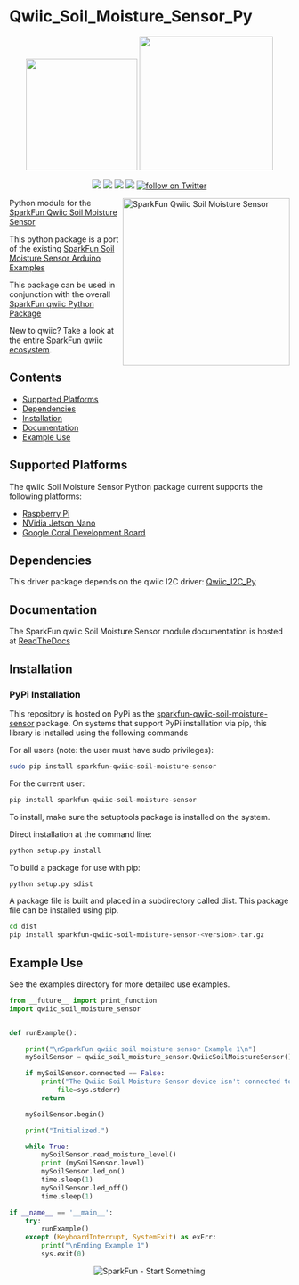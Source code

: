 Qwiic_Soil_Moisture_Sensor_Py
===============

<p align="center">
   <img src="https://cdn.sparkfun.com/assets/custom_pages/2/7/2/qwiic-logo-registered.jpg"  width=200>  
   <img src="https://www.python.org/static/community_logos/python-logo-master-v3-TM.png"  width=240>   
</p>
<p align="center">
	<a href="https://pypi.org/project/sparkfun-qwiic-soil-moisture-sensor/" alt="Package">
		<img src="https://img.shields.io/pypi/pyversions/sparkfun-qwiic_soil_moisture_sensor.svg" /></a>
	<a href="https://github.com/sparkfun/Qwiic_Soil_Moisture_Sensor_Py/issues" alt="Issues">
		<img src="https://img.shields.io/github/issues/sparkfun/Qwiic_Soil_Moisture_Sensor_Py.svg" /></a>
	<a href="https://qwiic-soil-moisture-sensor-py.readthedocs.io/en/latest/?" alt="Documentation">
		<img src="https://readthedocs.org/projects/qwiic-soil-moisture-sensor-py/badge/?version=latest&style=flat" /></a>
	<a href="https://github.com/sparkfun/Qwiic_Soil_Moisture_Sensor_Py/blob/master/LICENSE" alt="License">
		<img src="https://img.shields.io/badge/license-MIT-blue.svg" /></a>
	<a href="https://twitter.com/intent/follow?screen_name=sparkfun">
        	<img src="https://img.shields.io/twitter/follow/sparkfun.svg?style=social&logo=twitter"
           	 alt="follow on Twitter"></a>

</p>

<img src="https://cdn.sparkfun.com/assets/parts/1/6/8/4/8/17731-SparkFun_Qwiic_Soil_Moisture_Sensor-01.jpg"  align="right" width=300 alt="SparkFun Qwiic Soil Moisture Sensor">


Python module for the [SparkFun Qwiic Soil Moisture Sensor](https://www.sparkfun.com/products/17731)

This python package is a port of the existing [SparkFun Soil Moisture Sensor Arduino Examples](https://github.com/sparkfun/Zio-Qwiic-Soil-Moisture-Sensor/tree/master/Firmware/Qwiic%20Soil%20Moisture%20Sensor%20Examples)

This package can be used in conjunction with the overall [SparkFun qwiic Python Package](https://github.com/sparkfun/Qwiic_Py)

New to qwiic? Take a look at the entire [SparkFun qwiic ecosystem](https://www.sparkfun.com/qwiic).

## Contents

* [Supported Platforms](#supported-platforms)
* [Dependencies](#dependencies)
* [Installation](#installation)
* [Documentation](#documentation)
* [Example Use](#example-use)

Supported Platforms
--------------------
The qwiic Soil Moisture Sensor Python package current supports the following platforms:
* [Raspberry Pi](https://www.sparkfun.com/search/results?term=raspberry+pi)
* [NVidia Jetson Nano](https://www.sparkfun.com/products/15297)
* [Google Coral Development Board](https://www.sparkfun.com/products/15318)

Dependencies
--------------
This driver package depends on the qwiic I2C driver:
[Qwiic_I2C_Py](https://github.com/sparkfun/Qwiic_I2C_Py)

Documentation
-------------
The SparkFun qwiic Soil Moisture Sensor module documentation is hosted at [ReadTheDocs](https://qwiic-soil-moisture-sensor-py.readthedocs.io/en/latest/?)

Installation
---------------
### PyPi Installation

This repository is hosted on PyPi as the [sparkfun-qwiic-soil-moisture-sensor](https://pypi.org/project/sparkfun-qwiic-soil-moisture-sensor/) package. On systems that support PyPi installation via pip, this library is installed using the following commands

For all users (note: the user must have sudo privileges):
```sh
sudo pip install sparkfun-qwiic-soil-moisture-sensor
```
For the current user:

```sh
pip install sparkfun-qwiic-soil-moisture-sensor
```
To install, make sure the setuptools package is installed on the system.

Direct installation at the command line:
```sh
python setup.py install
```

To build a package for use with pip:
```sh
python setup.py sdist
 ```
A package file is built and placed in a subdirectory called dist. This package file can be installed using pip.
```sh
cd dist
pip install sparkfun-qwiic-soil-moisture-sensor-<version>.tar.gz
```

Example Use
 -------------
See the examples directory for more detailed use examples.

```python
from __future__ import print_function
import qwiic_soil_moisture_sensor


def runExample():

	print("\nSparkFun qwiic soil moisture sensor Example 1\n")
	mySoilSensor = qwiic_soil_moisture_sensor.QwiicSoilMoistureSensor()

	if mySoilSensor.connected == False:
		print("The Qwiic Soil Moisture Sensor device isn't connected to the system. Please check your connection", \
			file=sys.stderr)
		return

	mySoilSensor.begin()

	print("Initialized.")

	while True:
		mySoilSensor.read_moisture_level()
		print (mySoilSensor.level)
		mySoilSensor.led_on()
		time.sleep(1)
		mySoilSensor.led_off()
		time.sleep(1)

if __name__ == '__main__':
	try:
		runExample()
	except (KeyboardInterrupt, SystemExit) as exErr:
		print("\nEnding Example 1")
		sys.exit(0)


```
<p align="center">
<img src="https://cdn.sparkfun.com/assets/custom_pages/3/3/4/dark-logo-red-flame.png" alt="SparkFun - Start Something">
</p>
